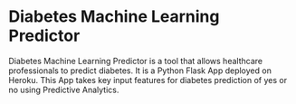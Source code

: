 # Diabetes Machine Learning Predictor

Diabetes Machine Learning Predictor is a tool that allows healthcare professionals to predict diabetes. It is a Python Flask App deployed on Heroku. This App takes key input features for diabetes prediction of yes or no using Predictive Analytics.
